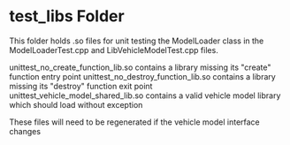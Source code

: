 # test_libs Folder
This folder holds .so files for unit testing the ModelLoader class in the ModelLoaderTest.cpp and LibVehicleModelTest.cpp files. 

unittest_no_create_function_lib.so contains a library missing its "create" function entry point
unittest_no_destroy_function_lib.so contains a library missing its "destroy" function exit point
unittest_vehicle_model_shared_lib.so contains a valid vehicle model library which should load without exception

These files will need to be regenerated if the vehicle model interface changes
